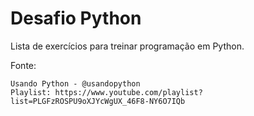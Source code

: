 # Desafio Python

Lista de exercícios para treinar programação em Python.

Fonte:

    Usando Python - @usandopython
    Playlist: https://www.youtube.com/playlist?list=PLGFzROSPU9oXJYcWgUX_46F8-NY6O7IQb

